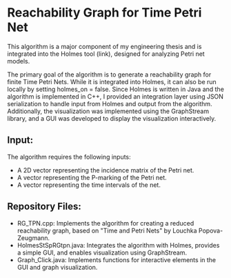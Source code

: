 # Reachability Graph for Time Petri Net
This algorithm is a major component of my engineering thesis and is integrated into the Holmes tool (link), designed for analyzing Petri net models.

The primary goal of the algorithm is to generate a reachability graph for finite Time Petri Nets. While it is integrated into Holmes, it can also be run locally by setting holmes_on = false. Since Holmes is written in Java and the algorithm is implemented in C++, I provided an integration layer using JSON serialization to handle input from Holmes and output from the algorithm. Additionally, the visualization was implemented using the GraphStream library, and a GUI was developed to display the visualization interactively.

## Input:
The algorithm requires the following inputs:

* A 2D vector representing the incidence matrix of the Petri net.
* A vector representing the P-marking of the Petri net.
* A vector representing the time intervals of the net.
## Repository Files:
* RG_TPN.cpp: Implements the algorithm for creating a reduced reachability graph, based on "Time and Petri Nets" by Louchka Popova-Zeugmann.
* HolmesStSpRGtpn.java: Integrates the algorithm with Holmes, provides a simple GUI, and enables visualization using GraphStream.
* Graph_Click.java: Implements functions for interactive elements in the GUI and graph visualization.
